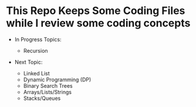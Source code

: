 # This Repo Keeps Some Coding Files while I review some coding concepts

- In Progress Topics:
  - Recursion

- Next Topic:
  - Linked List
  - Dynamic Programming (DP)
  - Binary Search Trees
  - Arrays/Lists/Strings
  - Stacks/Queues
